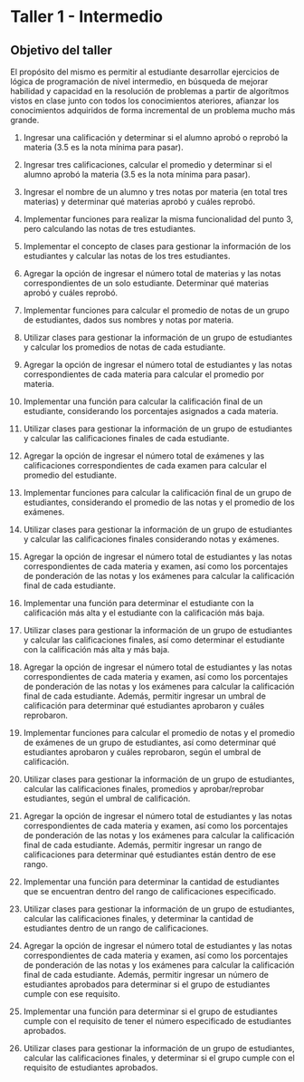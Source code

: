 # Taller 1 - Intermedio

## Objetivo del taller

El propósito del mismo es permitir al estudiante desarrollar ejercicios de lógica de programación de nivel intermedio, en búsqueda de mejorar habilidad y capacidad en la resolución de problemas a partir de algorítmos vistos en clase junto con todos los conocimientos ateriores, afianzar los conocimientos adquiridos de forma incremental de un problema mucho más grande.

1. Ingresar una calificación y determinar si el alumno aprobó o reprobó la materia (3.5 es la nota mínima para pasar).

2. Ingresar tres calificaciones, calcular el promedio y determinar si el alumno aprobó la materia (3.5 es la nota mínima para pasar).

3. Ingresar el nombre de un alumno y tres notas por materia (en total tres materias) y determinar qué materias aprobó y cuáles reprobó.

4. Implementar funciones para realizar la misma funcionalidad del punto 3, pero calculando las notas de tres estudiantes.

5. Implementar el concepto de clases para gestionar la información de los estudiantes y calcular las notas de los tres estudiantes.

6. Agregar la opción de ingresar el número total de materias y las notas correspondientes de un solo estudiante. Determinar qué materias aprobó y cuáles reprobó.

7. Implementar funciones para calcular el promedio de notas de un grupo de estudiantes, dados sus nombres y notas por materia.

8. Utilizar clases para gestionar la información de un grupo de estudiantes y calcular los promedios de notas de cada estudiante.

9. Agregar la opción de ingresar el número total de estudiantes y las notas correspondientes de cada materia para calcular el promedio por materia.

10. Implementar una función para calcular la calificación final de un estudiante, considerando los porcentajes asignados a cada materia.

11. Utilizar clases para gestionar la información de un grupo de estudiantes y calcular las calificaciones finales de cada estudiante.

12. Agregar la opción de ingresar el número total de exámenes y las calificaciones correspondientes de cada examen para calcular el promedio del estudiante.

13. Implementar funciones para calcular la calificación final de un grupo de estudiantes, considerando el promedio de las notas y el promedio de los exámenes.

14. Utilizar clases para gestionar la información de un grupo de estudiantes y calcular las calificaciones finales considerando notas y exámenes.

15. Agregar la opción de ingresar el número total de estudiantes y las notas correspondientes de cada materia y examen, así como los porcentajes de ponderación de las notas y los exámenes para calcular la calificación final de cada estudiante.

16. Implementar una función para determinar el estudiante con la calificación más alta y el estudiante con la calificación más baja.

17. Utilizar clases para gestionar la información de un grupo de estudiantes y calcular las calificaciones finales, así como determinar el estudiante con la calificación más alta y más baja.

18. Agregar la opción de ingresar el número total de estudiantes y las notas correspondientes de cada materia y examen, así como los porcentajes de ponderación de las notas y los exámenes para calcular la calificación final de cada estudiante. Además, permitir ingresar un umbral de calificación para determinar qué estudiantes aprobaron y cuáles reprobaron.

19. Implementar funciones para calcular el promedio de notas y el promedio de exámenes de un grupo de estudiantes, así como determinar qué estudiantes aprobaron y cuáles reprobaron, según el umbral de calificación.

20. Utilizar clases para gestionar la información de un grupo de estudiantes, calcular las calificaciones finales, promedios y aprobar/reprobar estudiantes, según el umbral de calificación.

21. Agregar la opción de ingresar el número total de estudiantes y las notas correspondientes de cada materia y examen, así como los porcentajes de ponderación de las notas y los exámenes para calcular la calificación final de cada estudiante. Además, permitir ingresar un rango de calificaciones para determinar qué estudiantes están dentro de ese rango.

22. Implementar una función para determinar la cantidad de estudiantes que se encuentran dentro del rango de calificaciones especificado.

23. Utilizar clases para gestionar la información de un grupo de estudiantes, calcular las calificaciones finales, y determinar la cantidad de estudiantes dentro de un rango de calificaciones.

24. Agregar la opción de ingresar el número total de estudiantes y las notas correspondientes de cada materia y examen, así como los porcentajes de ponderación de las notas y los exámenes para calcular la calificación final de cada estudiante. Además, permitir ingresar un número de estudiantes aprobados para determinar si el grupo de estudiantes cumple con ese requisito.

25. Implementar una función para determinar si el grupo de estudiantes cumple con el requisito de tener el número especificado de estudiantes aprobados.

26. Utilizar clases para gestionar la información de un grupo de estudiantes, calcular las calificaciones finales, y determinar si el grupo cumple con el requisito de estudiantes aprobados.
